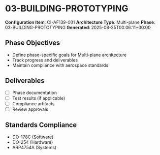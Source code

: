 # 03-BUILDING-PROTOTYPING

**Configuration Item**: CI-AF139-001
**Architecture Type**: Multi-plane
**Phase**: 03-BUILDING-PROTOTYPING
**Generated**: 2025-08-25T00:06:11+00:00

## Phase Objectives
- Define phase-specific goals for Multi-plane architecture
- Track progress and deliverables
- Maintain compliance with aerospace standards

## Deliverables
- [ ] Phase documentation
- [ ] Test results (if applicable)
- [ ] Compliance artifacts
- [ ] Review approvals

## Standards Compliance
- DO-178C (Software)
- DO-254 (Hardware)
- ARP4754A (Systems)

